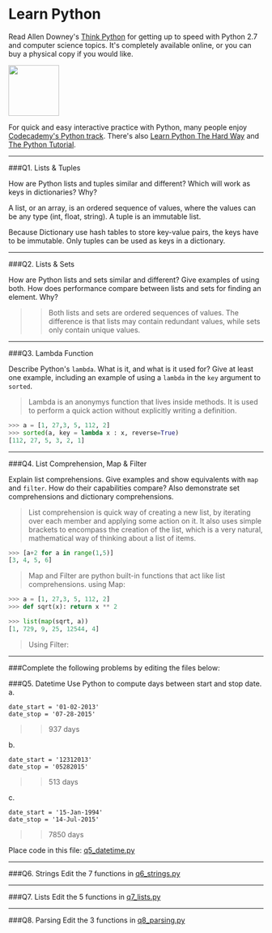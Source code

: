 # Learn Python

Read Allen Downey's [Think Python](http://www.greenteapress.com/thinkpython/) for getting up to speed with Python 2.7 and computer science topics. It's completely available online, or you can buy a physical copy if you would like.

<a href="http://www.greenteapress.com/thinkpython/"><img src="img/think_python.png" style="width: 100px;" target="_blank"></a>

For quick and easy interactive practice with Python, many people enjoy [Codecademy's Python track](http://www.codecademy.com/en/tracks/python). There's also [Learn Python The Hard Way](http://learnpythonthehardway.org/book/) and [The Python Tutorial](https://docs.python.org/2/tutorial/).

---

###Q1. Lists &amp; Tuples

How are Python lists and tuples similar and different? Which will work as keys in dictionaries? Why?
>
A list, or an array, is an ordered sequence of values, where the values can be any type (int, float, string). A tuple is an immutable list.

Because Dictionary use hash tables to store key-value pairs, the keys have to be immutable. Only tuples can be used as keys in a dictionary. 

---

###Q2. Lists &amp; Sets

How are Python lists and sets similar and different? Give examples of using both. How does performance compare between lists and sets for finding an element. Why?

>> Both lists and sets are ordered sequences of values. The difference is that lists may contain redundant values, while sets only contain unique values. 

---

###Q3. Lambda Function

Describe Python's `lambda`. What is it, and what is it used for? Give at least one example, including an example of using a `lambda` in the `key` argument to `sorted`.

> Lambda is an anonymys function that lives inside methods. It is used to perform a quick action without explicitly writing a definition.

```python
>>> a = [1, 27,3, 5, 112, 2]
>>> sorted(a, key = lambda x : x, reverse=True)
[112, 27, 5, 3, 2, 1]
```

---

###Q4. List Comprehension, Map &amp; Filter

Explain list comprehensions. Give examples and show equivalents with `map` and `filter`. How do their capabilities compare? Also demonstrate set comprehensions and dictionary comprehensions.

> List comprehension is quick way of creating a new list, by iterating over each member and applying some action on it.  It also uses simple brackets to encompass the creation of the list, which is a very natural, mathematical way of thinking about a list of items.
```python
>>> [a+2 for a in range(1,5)]
[3, 4, 5, 6]
```
> Map and Filter are python built-in functions that act like list comprehensions. 
using Map: 
```python
>>> a = [1, 27,3, 5, 112, 2]
>>> def sqrt(x): return x ** 2

>>> list(map(sqrt, a))
[1, 729, 9, 25, 12544, 4]
```
> Using Filter:


---

###Complete the following problems by editing the files below:

###Q5. Datetime
Use Python to compute days between start and stop date.   
a.  

```
date_start = '01-02-2013'    
date_stop = '07-28-2015'
```

>> 937 days


b.  
```
date_start = '12312013'  
date_stop = '05282015'  
```

>> 513 days


c.  
```
date_start = '15-Jan-1994'      
date_stop = '14-Jul-2015'  
```

>> 7850 days

Place code in this file: [q5_datetime.py](python/q5_datetime.py)

---

###Q6. Strings
Edit the 7 functions in [q6_strings.py](python/q6_strings.py)

---

###Q7. Lists
Edit the 5 functions in [q7_lists.py](python/q7_lists.py)

---

###Q8. Parsing
Edit the 3 functions in [q8_parsing.py](python/q8_parsing.py)





